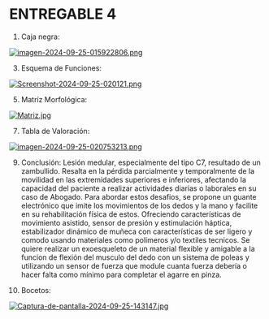 # ENTREGABLE 4
1. Caja negra:

[![imagen-2024-09-25-015922806.png](https://i.postimg.cc/0N9gmp9z/imagen-2024-09-25-015922806.png)](https://postimg.cc/gxtBbLXp)

3. Esquema de Funciones:

[![Screenshot-2024-09-25-020121.png](https://i.postimg.cc/wBrSrnhm/Screenshot-2024-09-25-020121.png)](https://postimg.cc/wthfyf4q)

5. Matríz Morfológica:

[![Matriz.jpg](https://i.postimg.cc/852g7xcS/Matriz.jpg)](https://postimg.cc/JD52g6j6)
  
7. Tabla de Valoración:

[![imagen-2024-09-25-020753213.png](https://i.postimg.cc/Bv2TWKFB/imagen-2024-09-25-020753213.png)](https://postimg.cc/062MDrcz)
   
9. Conclusión:
Lesión medular, especialmente del tipo C7, resultado de un zambullido. Resalta en la pérdida parcialmente y temporalmente de la movilidad en las extremidades superiores e inferiores, afectando la capacidad del paciente a realizar actividades diarias o laborales en su caso de Abogado.
Para abordar estos desafios, se propone un guante electrónico que imite los movimientos de los dedos y la mano y facilite en su rehabilitación física de estos. Ofreciendo características de movimiento asistido, sensor de presión y estimulación háptica, estabilizador dinámico de muñeca con características de ser ligero y comodo usando materiales como polimeros y/o textiles tecnicos.
Se quiere realizar un exoesqueleto  de un material flexible y amigable a la funcion de flexión del musculo del dedo con un sistema de poleas y utilizando un sensor de fuerza que module cuanta fuerza debería o hacer falta como mínimo para completar el agarre en pinza. 
 
11. Bocetos:

[![Captura-de-pantalla-2024-09-25-143147.jpg](https://i.postimg.cc/4NtHW3bb/Captura-de-pantalla-2024-09-25-143147.jpg)](https://postimg.cc/QH8MthzH)

